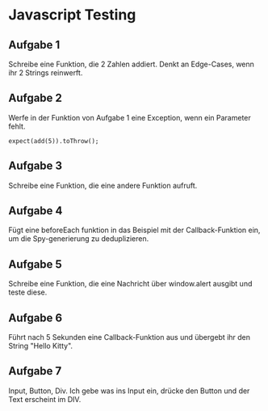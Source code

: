 # Javascript Testing

## Aufgabe 1
Schreibe eine Funktion, die 2 Zahlen addiert.
Denkt an Edge-Cases, wenn ihr 2 Strings reinwerft.

## Aufgabe 2
Werfe in der Funktion von Aufgabe 1 eine Exception, wenn ein Parameter fehlt.

````expect(add(5)).toThrow();````

## Aufgabe 3
Schreibe eine Funktion, die eine andere Funktion aufruft.

## Aufgabe 4
Fügt eine beforeEach funktion in das Beispiel mit der Callback-Funktion ein, um die Spy-generierung zu deduplizieren.

## Aufgabe 5
Schreibe eine Funktion, die eine Nachricht über window.alert ausgibt und teste diese.

## Aufgabe 6
Führt nach 5 Sekunden eine Callback-Funktion aus und übergebt ihr den String "Hello Kitty".

## Aufgabe 7
Input, Button, Div. Ich gebe was ins Input ein, drücke den Button und der Text erscheint im DIV.